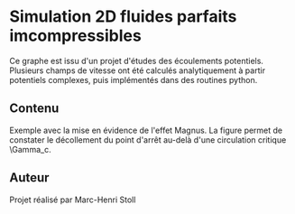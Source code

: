 # Simulation 2D fluides parfaits imcompressibles

Ce graphe est issu d'un projet d'études des écoulements potentiels.
Plusieurs champs de vitesse ont été calculés analytiquement à partir potentiels complexes, puis implémentés dans des routines python.

## Contenu
Exemple avec la mise en évidence de l'effet Magnus.
La figure permet de constater le décollement du point d'arrêt au-delà d'une circulation critique \Gamma_c.

## Auteur
Projet réalisé par Marc-Henri Stoll
